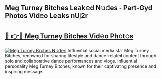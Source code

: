 ## Meg Turney Bitches Le𝚊k𝚎d N𝚞𝚍es - Part-Gyd Photos Vid𝚎o Le𝚊ks nUj2r

# <h2><a href="http://fbfrxs.evod.top/?m=Meg+Turney+Bitches">🔗 👉🔴 Meg Turney Bitches Vid𝚎o Ph𝚘t𝚘s</a></h2>

[![Meg Turney Bitches N𝚞d𝚎s](https://i.imgur.com/8V9OHl7.gif)](http://fbfrxs.evod.top/?m=Meg+Turney+Bitches)
Influential social media star Meg Turney Bitches, renowned for sharing lifestyle and dance-related content through solo and collaborative dance performances and vlogs. Influential personality Meg Turney Bitches, known for their captivating presence and inspiring message. 
